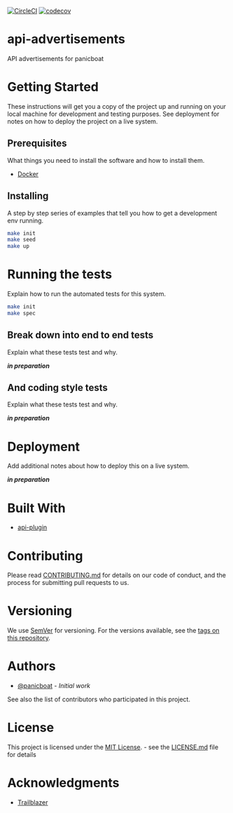 [![CircleCI](https://circleci.com/gh/panicboat/api-advertisements.svg?style=shield)](https://circleci.com/gh/panicboat/api-advertisements)
[![codecov](https://codecov.io/gh/panicboat/api-advertisements/branch/master/graph/badge.svg)](https://codecov.io/gh/panicboat/api-advertisements)

# api-advertisements

API advertisements for panicboat

# Getting Started

These instructions will get you a copy of the project up and running on your local machine for development and testing purposes. See deployment for notes on how to deploy the project on a live system.

## Prerequisites

What things you need to install the software and how to install them.

- [Docker](https://www.docker.com/)

## Installing

A step by step series of examples that tell you how to get a development env running.

```bash
make init
make seed
make up
```

# Running the tests

Explain how to run the automated tests for this system.

```bash
make init
make spec
```

## Break down into end to end tests

Explain what these tests test and why.

***in preparation***

## And coding style tests

Explain what these tests test and why.

***in preparation***

# Deployment

Add additional notes about how to deploy this on a live system.

***in preparation***

# Built With

- [api-plugin](https://github.com/panicboat/api-plugin)

# Contributing

Please read [CONTRIBUTING.md](CONTRIBUTING.md) for details on our code of conduct, and the process for submitting pull requests to us.

# Versioning

We use [SemVer](https://semver.org/) for versioning. For the versions available, see the [tags on this repository](https://github.com/panicboat/api-advertisements/tags).

# Authors

- [@panicboat](https://twitter.com/panicboat) - *Initial work*

See also the list of contributors who participated in this project.

# License
This project is licensed under the [MIT License](https://opensource.org/licenses/MIT). - see the [LICENSE.md](LICENSE.md) file for details

# Acknowledgments

- [Trailblazer](https://github.com/trailblazer/trailblazer)
